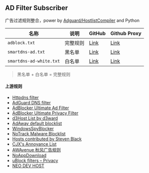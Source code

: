 ## AD Filter Subscriber

广告过滤规则整合，power by [Adguard/HostlistCompiler](https://github.com/AdguardTeam/HostlistCompiler) and Python

| 名称 | 说明 | GitHub | Github Proxy |
|---|---|---|---|
| `adblock.txt` | 完整规则 | [Link](https://github.com/FlyLoongZ/ad-filters-subscriber/releases/latest/download/adblock.txt) | [Link](https://gh.llkk.cc/https://github.com/FlyLoongZ/ad-filters-subscriber/releases/latest/download/adblock.txt) |
| `smartdns-ad.txt` | 黑名单 | [Link](https://github.com/FlyLoongZ/ad-filters-subscriber/releases/latest/download/smartdns-ad.txt) | [Link](https://gh.llkk.cc/https://github.com/FlyLoongZ/ad-filters-subscriber/releases/latest/download/smartdns-ad.txt) |
| `smartdns-ad-white.txt` | 白名单 | [Link](https://github.com/FlyLoongZ/ad-filters-subscriber/releases/latest/download/smartdns-ad-white.txt) | [Link](https://gh.llkk.cc/https://github.com/FlyLoongZ/ad-filters-subscriber/releases/latest/download/smartdns-ad-white.txt) |
> 黑名单 + 白名单 = 完整规则

#### 上游规则

- [Httpdns filter](https://github.com/VirgilClyne/GetSomeFries/blob/main/stoverride/HTTPDNS.Block.stoverride)
- [AdGuard DNS filter](https://adguardteam.github.io/HostlistsRegistry/assets/filter_1.txt)
- [AdBlocker Ultimate Ad Filter](https://filters.adavoid.org/ultimate-ad-filter.txt)
- [AdBlocker Ultimate Privacy Filter](https://filters.adavoid.org/ultimate-ad-filter.txt)
- [d3Host List by d3ward](https://raw.githubusercontent.com/d3ward/toolz/master/src/d3host.txt)
- [AdAway default blocklist](https://raw.githubusercontent.com/AdAway/adaway.github.io/master/hosts.txt)
- [WindowsSpyBlocker](https://raw.githubusercontent.com/crazy-max/WindowsSpyBlocker/master/data/hosts/spy.txt)
- [NoTrack Malware Blocklist](https://gitlab.com/quidsup/notrack-blocklists/-/raw/master/malware.hosts)
- [Hosts contributed by Steven Black](https://raw.githubusercontent.com/StevenBlack/hosts/master/data/StevenBlack/hosts)
- [CJX's Annoyance List](https://raw.githubusercontent.com/cjx82630/cjxlist/master/cjx-annoyance.txt)
- [AWAvenue 秋风广告规则](https://raw.githubusercontent.com/TG-Twilight/AWAvenue-Ads-Rule/main/AWAvenue-Ads-Rule.txt)
- [NoAppDownload](https://raw.githubusercontent.com/Noyllopa/NoAppDownload/master/NoAppDownload.txt)
- [uBlock filters – Privacy](https://raw.githubusercontent.com/uBlockOrigin/uAssets/master/filters/privacy.txt)
- [NEO DEV HOST](https://raw.githubusercontent.com/neodevpro/neodevhost/master/adblocker)
